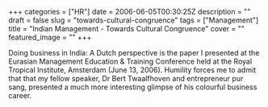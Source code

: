 +++
categories = ["HR"]
date = 2006-06-05T00:30:25Z
description = ""
draft = false
slug = "towards-cultural-congruence"
tags = ["Management"]
title = "Indian Management - Towards Cultural Congruence"
cover = ""
featured_image = ""
+++


Doing business in India: A Dutch perspective is the paper I presented at the Eurasian Management Education & Training Conference held at the Royal Tropical Institute, Amsterdam (June 13, 2006). Humility forces me to admit that that my fellow speaker, Dr Bert Twaalfhoven and entrepreneur pur sang, presented a much more interesting glimpse of his colourful business career.

